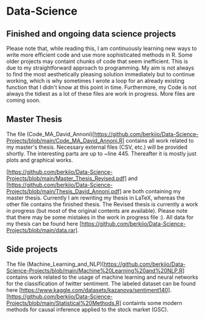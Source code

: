# Data-Science #
## Finished and ongoing data science projects ##
Please note that, while reading this, I am continuously learning new ways to write more efficient code and use more sophisticated methods in R. Some older projects may containt chunks of code that seem inefficient. This is due to my straightforward approach to programming. My aim is not always to find the most aesthetically pleasing solution immediately but to continue working, which is why sometimes I wrote a loop for an already existing function that I didn't know at this point in time. Furthermore, my Code is not always the tidiest as a lot of these files are work in progress. More files are coming soon.

## Master Thesis ##
The file (Code_MA_David_Annoni)[https://github.com/berkiio/Data-Science-Projects/blob/main/Code_MA_David_Annoni.R] contains all work related to my master's thesis. Necessary external files (CSV, etc.) will be provided shortly. The interesting parts are up to ~line 445. Thereafter it is mostly just plots and graphical works.

[https://github.com/berkiio/Data-Science-Projects/blob/main/Master_Thesis_Revised.pdf] and [https://github.com/berkiio/Data-Science-Projects/blob/main/Thesis_David_Annoni.pdf] are both containing my master thesis. Currently I am rewriting my thesis in LaTeX, whereas the other file contains the finished thesis. The Revised thesis is currently a work in progress (but most of the original contents are available). Please note that there may be some mistakes in the work in progress file :). All data for my thesis can be found here [https://github.com/berkiio/Data-Science-Projects/blob/main/data.rar].

## Side projects ##
The file (Machine_Learning_and_NLP)[https://github.com/berkiio/Data-Science-Projects/blob/main/Machine%20Learning%20and%20NLP.R] contains work related to the usage of machine learning and neural networks for the classification of twitter sentiment. The labeled dataset can be found here [https://www.kaggle.com/datasets/kazanova/sentiment140]. <br />
[https://github.com/berkiio/Data-Science-Projects/blob/main/Statistical%20Methods.R] containts some modern methods for causal inference applied to the stock market (GSC). 
